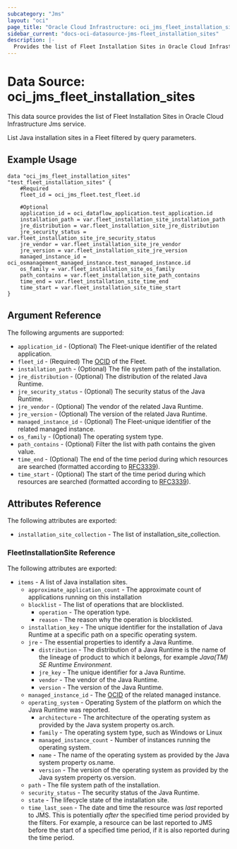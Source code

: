 ```yaml
---
subcategory: "Jms"
layout: "oci"
page_title: "Oracle Cloud Infrastructure: oci_jms_fleet_installation_sites"
sidebar_current: "docs-oci-datasource-jms-fleet_installation_sites"
description: |-
  Provides the list of Fleet Installation Sites in Oracle Cloud Infrastructure Jms service
---
```


# Data Source: oci_jms_fleet_installation_sites
This data source provides the list of Fleet Installation Sites in Oracle Cloud Infrastructure Jms service.

List Java installation sites in a Fleet filtered by query parameters.

## Example Usage

```hcl
data "oci_jms_fleet_installation_sites" "test_fleet_installation_sites" {
	#Required
	fleet_id = oci_jms_fleet.test_fleet.id

	#Optional
	application_id = oci_dataflow_application.test_application.id
	installation_path = var.fleet_installation_site_installation_path
	jre_distribution = var.fleet_installation_site_jre_distribution
	jre_security_status = var.fleet_installation_site_jre_security_status
	jre_vendor = var.fleet_installation_site_jre_vendor
	jre_version = var.fleet_installation_site_jre_version
	managed_instance_id = oci_osmanagement_managed_instance.test_managed_instance.id
	os_family = var.fleet_installation_site_os_family
	path_contains = var.fleet_installation_site_path_contains
	time_end = var.fleet_installation_site_time_end
	time_start = var.fleet_installation_site_time_start
}
```

## Argument Reference

The following arguments are supported:

* `application_id` - (Optional) The Fleet-unique identifier of the related application.
* `fleet_id` - (Required) The [OCID](https://docs.cloud.oracle.com/iaas/Content/General/Concepts/identifiers.htm) of the Fleet.
* `installation_path` - (Optional) The file system path of the installation.
* `jre_distribution` - (Optional) The distribution of the related Java Runtime.
* `jre_security_status` - (Optional) The security status of the Java Runtime.
* `jre_vendor` - (Optional) The vendor of the related Java Runtime.
* `jre_version` - (Optional) The version of the related Java Runtime.
* `managed_instance_id` - (Optional) The Fleet-unique identifier of the related managed instance.
* `os_family` - (Optional) The operating system type.
* `path_contains` - (Optional) Filter the list with path contains the given value. 
* `time_end` - (Optional) The end of the time period during which resources are searched (formatted according to [RFC3339](https://datatracker.ietf.org/doc/html/rfc3339)).
* `time_start` - (Optional) The start of the time period during which resources are searched (formatted according to [RFC3339](https://datatracker.ietf.org/doc/html/rfc3339)).


## Attributes Reference

The following attributes are exported:

* `installation_site_collection` - The list of installation_site_collection.

### FleetInstallationSite Reference

The following attributes are exported:

* `items` - A list of Java installation sites.
	* `approximate_application_count` - The approximate count of applications running on this installation
	* `blocklist` - The list of operations that are blocklisted.
		* `operation` - The operation type.
		* `reason` - The reason why the operation is blocklisted.
	* `installation_key` - The unique identifier for the installation of Java Runtime at a specific path on a specific operating system.
	* `jre` - The essential properties to identify a Java Runtime.
		* `distribution` - The distribution of a Java Runtime is the name of the lineage of product to which it belongs, for example _Java(TM) SE Runtime Environment_.
		* `jre_key` - The unique identifier for a Java Runtime.
		* `vendor` - The vendor of the Java Runtime.
		* `version` - The version of the Java Runtime.
	* `managed_instance_id` - The [OCID](https://docs.cloud.oracle.com/iaas/Content/General/Concepts/identifiers.htm) of the related managed instance. 
	* `operating_system` - Operating System of the platform on which the Java Runtime was reported. 
		* `architecture` - The architecture of the operating system as provided by the Java system property os.arch.
		* `family` - The operating system type, such as Windows or Linux
		* `managed_instance_count` - Number of instances running the operating system.
		* `name` - The name of the operating system as provided by the Java system property os.name.
		* `version` - The version of the operating system as provided by the Java system property os.version.
	* `path` - The file system path of the installation.
	* `security_status` - The security status of the Java Runtime.
	* `state` - The lifecycle state of the installation site.
	* `time_last_seen` - The date and time the resource was _last_ reported to JMS. This is potentially _after_ the specified time period provided by the filters. For example, a resource can be last reported to JMS before the start of a specified time period, if it is also reported during the time period. 

